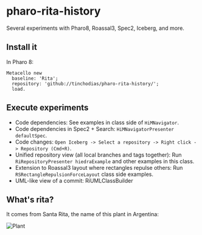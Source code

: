 # pharo-rita-history

Several experiments with Pharo8, Roassal3, Spec2, Iceberg, and more.

## Install it

In Pharo 8:

~~~
Metacello new 
  baseline: 'Rita'; 
  repository: 'github://tinchodias/pharo-rita-history/'; 
  load.
~~~

## Execute experiments

* Code dependencies: See examples in class side of `HiMNavigator`.
* Code dependencies in Spec2 + Search: `HiMNavigatorPresenter defaultSpec`.
* Code changes: `Open Iceberg -> Select a repository -> Right click -> Repository (Cmd+R)`.
* Unified repository view (all local branches and tags together): Run `RiRepositoryPresenter hiedraExample` and other examples in this class.
* Extension to Roassal3 layout where rectangles repulse others: Run `RSRectangleRepulsionForceLayout` class side examples.
* UML-like view of a commit: RiUMLClassBuilder


## What's rita?

It comes from Santa Rita, the name of this plant in Argentina:

![Plant](https://live.staticflickr.com/115/309565575_0945045e03_m_d.jpg)
